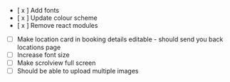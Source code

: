 - [ x ] Add fonts
- [ x ] Update colour scheme
- [ x ] Remove react modules
- [ ] Make location card in booking details editable - should send you back locations page
- [ ] Increase font size
- [ ] Make scrolview full screen
- [ ] Should be able to upload multiple images